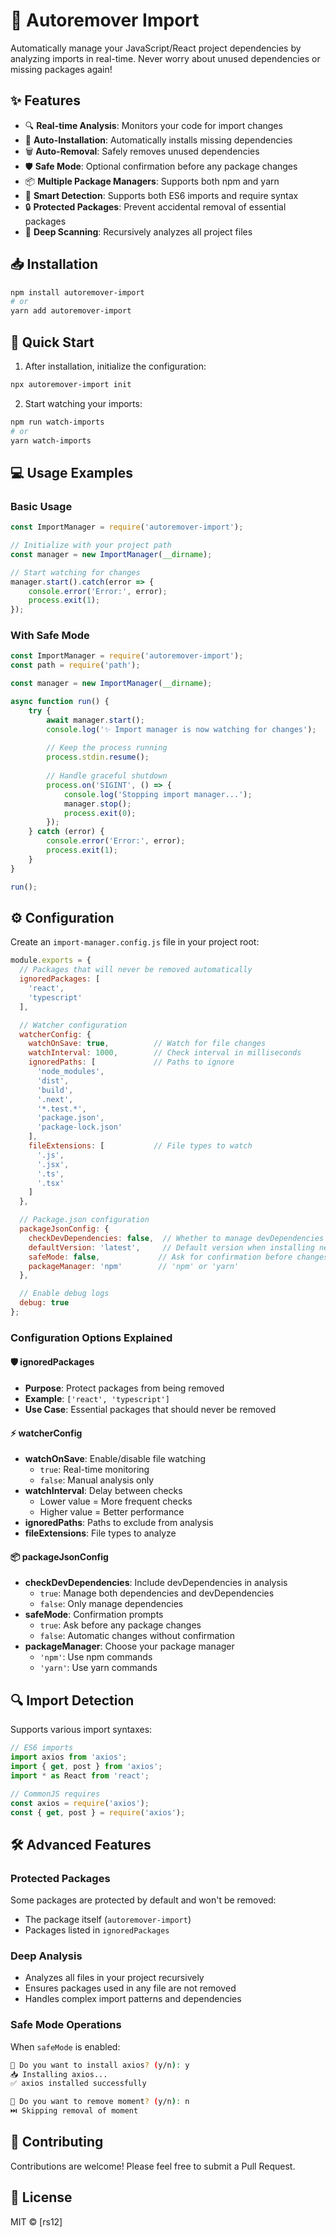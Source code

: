 # 🧹 Autoremover Import

Automatically manage your JavaScript/React project dependencies by analyzing imports in real-time. Never worry about unused dependencies or missing packages again!

## ✨ Features

- 🔍 **Real-time Analysis**: Monitors your code for import changes
- 🚀 **Auto-Installation**: Automatically installs missing dependencies
- 🗑️ **Auto-Removal**: Safely removes unused dependencies
- 🛡️ **Safe Mode**: Optional confirmation before any package changes
- 📦 **Multiple Package Managers**: Supports both npm and yarn
- 🌟 **Smart Detection**: Supports both ES6 imports and require syntax
- 🔒 **Protected Packages**: Prevent accidental removal of essential packages
- 📁 **Deep Scanning**: Recursively analyzes all project files

## 📥 Installation

```bash
npm install autoremover-import
# or
yarn add autoremover-import
```

## 🚀 Quick Start

1. After installation, initialize the configuration:
```bash
npx autoremover-import init
```

2. Start watching your imports:
```bash
npm run watch-imports
# or
yarn watch-imports
```

## 💻 Usage Examples

### Basic Usage
```javascript
const ImportManager = require('autoremover-import');

// Initialize with your project path
const manager = new ImportManager(__dirname);

// Start watching for changes
manager.start().catch(error => {
    console.error('Error:', error);
    process.exit(1);
});
```

### With Safe Mode
```javascript
const ImportManager = require('autoremover-import');
const path = require('path');

const manager = new ImportManager(__dirname);

async function run() {
    try {
        await manager.start();
        console.log('✨ Import manager is now watching for changes');
        
        // Keep the process running
        process.stdin.resume();
        
        // Handle graceful shutdown
        process.on('SIGINT', () => {
            console.log('Stopping import manager...');
            manager.stop();
            process.exit(0);
        });
    } catch (error) {
        console.error('Error:', error);
        process.exit(1);
    }
}

run();
```

## ⚙️ Configuration

Create an `import-manager.config.js` file in your project root:

```javascript
module.exports = {
  // Packages that will never be removed automatically
  ignoredPackages: [
    'react',
    'typescript'
  ],

  // Watcher configuration
  watcherConfig: {
    watchOnSave: true,          // Watch for file changes
    watchInterval: 1000,        // Check interval in milliseconds
    ignoredPaths: [             // Paths to ignore
      'node_modules',
      'dist',
      'build',
      '.next',
      '*.test.*',
      'package.json',
      'package-lock.json'
    ],
    fileExtensions: [           // File types to watch
      '.js',
      '.jsx',
      '.ts',
      '.tsx'
    ]
  },

  // Package.json configuration
  packageJsonConfig: {
    checkDevDependencies: false,  // Whether to manage devDependencies
    defaultVersion: 'latest',     // Default version when installing new packages
    safeMode: false,             // Ask for confirmation before changes
    packageManager: 'npm'        // 'npm' or 'yarn'
  },

  // Enable debug logs
  debug: true
};
```

### Configuration Options Explained

#### 🛡️ ignoredPackages
- **Purpose**: Protect packages from being removed
- **Example**: `['react', 'typescript']`
- **Use Case**: Essential packages that should never be removed

#### ⚡ watcherConfig
- **watchOnSave**: Enable/disable file watching
  - `true`: Real-time monitoring
  - `false`: Manual analysis only
- **watchInterval**: Delay between checks
  - Lower value = More frequent checks
  - Higher value = Better performance
- **ignoredPaths**: Paths to exclude from analysis
- **fileExtensions**: File types to analyze

#### 📦 packageJsonConfig
- **checkDevDependencies**: Include devDependencies in analysis
  - `true`: Manage both dependencies and devDependencies
  - `false`: Only manage dependencies
- **safeMode**: Confirmation prompts
  - `true`: Ask before any package changes
  - `false`: Automatic changes without confirmation
- **packageManager**: Choose your package manager
  - `'npm'`: Use npm commands
  - `'yarn'`: Use yarn commands

## 🔍 Import Detection

Supports various import syntaxes:

```javascript
// ES6 imports
import axios from 'axios';
import { get, post } from 'axios';
import * as React from 'react';

// CommonJS requires
const axios = require('axios');
const { get, post } = require('axios');
```

## 🛠️ Advanced Features

### Protected Packages
Some packages are protected by default and won't be removed:
- The package itself (`autoremover-import`)
- Packages listed in `ignoredPackages`

### Deep Analysis
- Analyzes all files in your project recursively
- Ensures packages used in any file are not removed
- Handles complex import patterns and dependencies

### Safe Mode Operations
When `safeMode` is enabled:
```bash
🤔 Do you want to install axios? (y/n): y
📥 Installing axios...
✅ axios installed successfully

🤔 Do you want to remove moment? (y/n): n
⏭️ Skipping removal of moment
```

## 🤝 Contributing

Contributions are welcome! Please feel free to submit a Pull Request.

## 📄 License

MIT © [rs12]